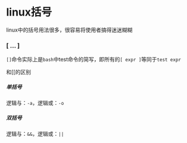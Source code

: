 # linux括号
linux中的括号用法很多，很容易将使用者搞得迷迷糊糊

### \[ ... \]
`[]`命令实际上是`bash`中test命令的简写，即所有的`[ expr ]`等同于`test expr`

和\[\[的区别

##### 单括号
逻辑与：`-a`，逻辑或：`-o`

##### 双括号
逻辑与：`&&`，逻辑或：`||`



